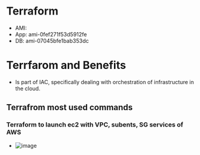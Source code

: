 # Terraform
- AMI:
- App:   ami-0fef271f53d5912fe
- DB:    ami-07045bfe1bab353dc

# Terrfarom and Benefits
- Is part of IAC, specifically dealing with orchestration of infrastructure in the cloud.

## Terrafrom most used commands

### Terraform to launch ec2 with VPC, subents, SG services of AWS



- ![image](https://user-images.githubusercontent.com/47173937/117649454-72396f00-b187-11eb-87fb-de7504d88994.png)

